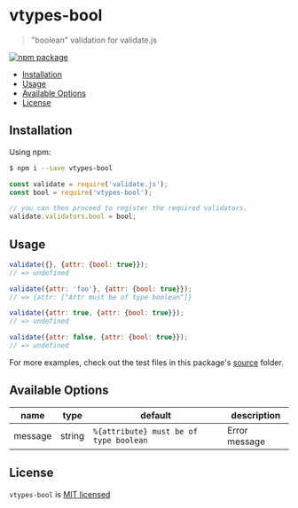 # vtypes-bool

> "boolean" validation for validate.js

[![npm package][npm-badge]][npm-link]
- [Installation](#installation)
- [Usage](#usage)
- [Available Options](#available-options)
- [License](#license)

## Installation

Using npm:

```sh
$ npm i --save vtypes-bool
```

```js
const validate = require('validate.js');
const bool = require('vtypes-bool');

// you can then proceed to register the required validators.
validate.validators.bool = bool;
```

## Usage

```js
validate({}, {attr: {bool: true}});
// => undefined

validate({attr: 'foo'}, {attr: {bool: true}});
// => {attr: ["Attr must be of type boolean"]}

validate({attr: true, {attr: {bool: true}});
// => undefined

validate({attr: false, {attr: {bool: true}});
// => undefined
```

For more examples, check out the test files in this package's [source][src] folder.

## Available Options

| name    | type   | default                                | description   |
| ------- | ------ | -------------------------------------- | ------------- |
| message | string | `%{attribute} must be of type boolean` | Error message |

## License

`vtypes-bool` is [MIT licensed][license]

[npm-badge]: https://img.shields.io/npm/v/vtypes-bool.svg?style=flat-square
[npm-link]: https://www.npmjs.com/package/vtypes-bool
[repository]: https://github.com/yeojz/vtypes
[license]: https://github.com/yeojz/vtypes/blob/master/LICENSE
[src]: https://github.com/yeojz/vtypes/tree/master/packages/vtypes-bool/src
